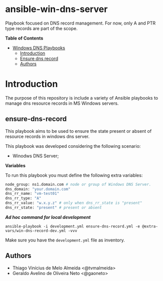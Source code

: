 # ansible-win-dns-server

Playbook focused on DNS record management. For now, only A and PTR type records are part of the scope.

**Table of Contents**

- [Windows DNS Playbooks](#)
  * [Introduction](#introduction)
  * [Ensure dns record](#ensure-dns-record)
  * [Authors](#authors)

# Introduction

The purpose of this repository is include a variety of Ansible playbooks to manage dns resource records in MS Windows servers.

## ensure-dns-record

This playbook aims to be used to ensure the state present or absent of resource records in windows dns server.  

This playbook was developed considering the following scenario:
 - Winodws DNS Server;

**Variables**

To run this playbook you must define the following extra variables:
```bash
node_group: ns1.domain.com # node or group of Windows DNS Server.
dns_domain: "your.domain.com"
dns_rr_name: "vm-test01"
dns_rr_type: "A"
dns_rr_value: "w.x.y.z" # only when dns_rr_state is "present"
dns_rr_state: "present" # present or absent
```

***Ad hoc command for local development***

`ansible-playbook -i development.yml ensure-dns-record.yml -e @extra-vars/win-dns-record-dev.yml -vvv`

Make sure you have the `development.yml` file as inventory.

## Authors

 - Thiago Vinícius de Melo Almeida <@tvmalmeida>
 - Geraldo Avelino de Oliveira Neto <@gaoneto>
